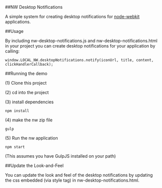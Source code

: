 ##NW Desktop Notifications

A simple system for creating desktop notifications for [node-webkit](https://github.com/rogerwang/node-webkit) applications.


##Usage

By including nw-desktop-notifications.js and nw-desktop-notifications.html in your project you can create desktop notifications for your application by calling:

	window.LOCAL_NW.desktopNotifications.notify(iconUrl, title, content, clickHandlerCallback);


##Running the demo

(1) Clone this project

(2) cd into the project

(3) install dependencies

    npm install

(4) make the nw zip file

    gulp

(5) Run the nw application

    npm start

(This assumes you have GulpJS installed on your path)


##Update the Look-and-Feel

You can update the look and feel of the desktop notifications by updating the css embedded (via style tag) in nw-desktop-notifications.html.
